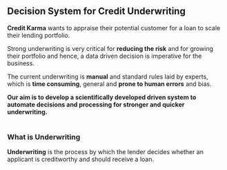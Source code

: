## Decision System for Credit Underwriting

<b>Credit Karma</b> wants to appraise their potential customer for a loan to scale their lending portfolio. 

Strong underwriting is very critical for <b>reducing the risk</b> and for growing their portfolio and hence, a data driven decision is imperative for the business. 

The current underwriting is <b>manual</b> and standard rules laid by experts, which is <b>time consuming</b>, general and <b>prone to human errors</b> and bias. 


<b>Our aim is to develop a scientifically developed driven system to automate decisions and processing for stronger and quicker underwriting.</b> 
<br></br>
### What is Underwriting
<b>Underwriting</b> is the process by which the lender decides whether an applicant is creditworthy and should receive a loan.
